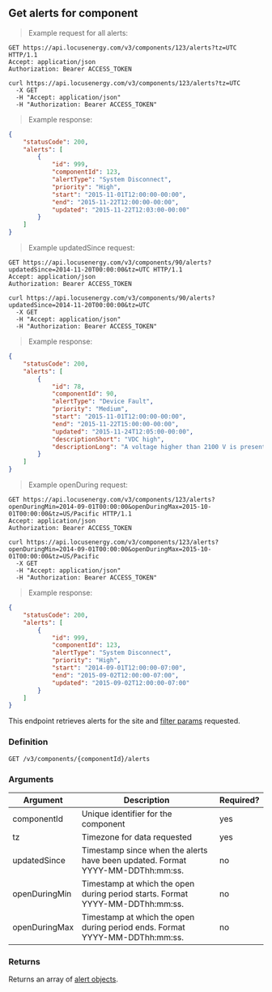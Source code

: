 ## Get alerts for component

> Example request for all alerts:

```http
GET https://api.locusenergy.com/v3/components/123/alerts?tz=UTC HTTP/1.1
Accept: application/json
Authorization: Bearer ACCESS_TOKEN
```

```shell
curl https://api.locusenergy.com/v3/components/123/alerts?tz=UTC
  -X GET
  -H "Accept: application/json"
  -H "Authorization: Bearer ACCESS_TOKEN"
```

> Example response:

```json
{
    "statusCode": 200,
    "alerts": [
        {
            "id": 999,
            "componentId": 123,
            "alertType": "System Disconnect",
            "priority": "High",
            "start": "2015-11-01T12:00:00-00:00",
            "end": "2015-11-22T12:00:00-00:00",
            "updated": "2015-11-22T12:03:00-00:00"
        }
    ]
}
```

> Example updatedSince request:

```http
GET https://api.locusenergy.com/v3/components/90/alerts?updatedSince=2014-11-20T00:00:00&tz=UTC HTTP/1.1
Accept: application/json
Authorization: Bearer ACCESS_TOKEN
```

```shell
curl https://api.locusenergy.com/v3/components/90/alerts?updatedSince=2014-11-20T00:00:00&tz=UTC
  -X GET
  -H "Accept: application/json"
  -H "Authorization: Bearer ACCESS_TOKEN"
```

> Example response:

```json
{
    "statusCode": 200,
    "alerts": [
        {
            "id": 78,
            "componentId": 90,
            "alertType": "Device Fault",
            "priority": "Medium",
            "start": "2015-11-01T12:00:00-00:00",
            "end": "2015-11-22T15:00:00-00:00",
            "updated": "2015-11-24T12:05:00-00:00",
            "descriptionShort": "VDC high",
            "descriptionLong": "A voltage higher than 2100 V is present on the DC bus. (Resettable)"
        }
    ]
}
```

> Example openDuring request:

```http
GET https://api.locusenergy.com/v3/components/123/alerts?openDuringMin=2014-09-01T00:00:00&openDuringMax=2015-10-01T00:00:00&tz=US/Pacific HTTP/1.1
Accept: application/json
Authorization: Bearer ACCESS_TOKEN
```

```shell
curl https://api.locusenergy.com/v3/components/123/alerts?openDuringMin=2014-09-01T00:00:00&openDuringMax=2015-10-01T00:00:00&tz=US/Pacific
  -X GET
  -H "Accept: application/json"
  -H "Authorization: Bearer ACCESS_TOKEN"
```

> Example response:

```json
{
    "statusCode": 200,
    "alerts": [
        {
            "id": 999,
            "componentId": 123,
            "alertType": "System Disconnect",
            "priority": "High",
            "start": "2014-09-01T12:00:00-07:00",
            "end": "2015-09-02T12:00:00-07:00",
            "updated": "2015-09-02T12:00:00-07:00"
        }
    ]
}
```

This endpoint retrieves alerts for the site and [filter params](#filters) requested.

### Definition

`GET /v3/components/{componentId}/alerts`

### Arguments

Argument | Description | Required?
--- | --- | ---
componentId | Unique identifier for the component | yes
tz | Timezone for data requested | yes
updatedSince | Timestamp since when the alerts have been updated. Format YYYY-MM-DDThh:mm:ss. | no
openDuringMin | Timestamp at which the open during period starts. Format YYYY-MM-DDThh:mm:ss. | no
openDuringMax | Timestamp at which the open during period ends. Format YYYY-MM-DDThh:mm:ss. | no

### Returns

Returns an array of [alert objects](#alert-object).
